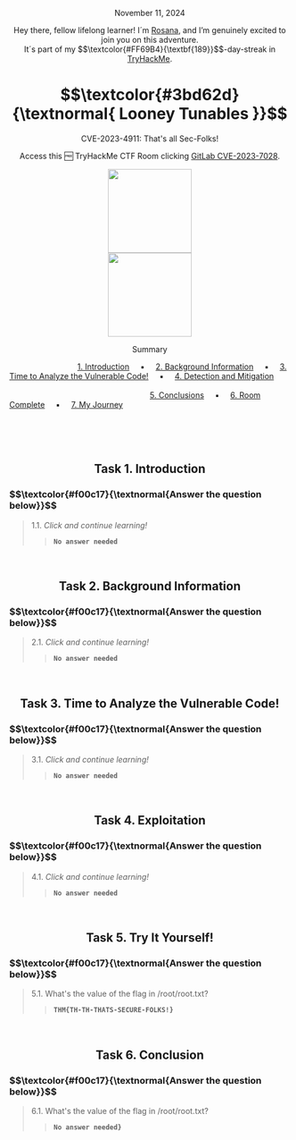 <p align="center">November 11, 2024</p>
<p align="center">Hey there, fellow lifelong learner! I´m <a href="https://www.linkedin.com/in/rosanafssantos/">Rosana</a>, and I’m genuinely excited to join you on this adventure.<br>
It´s part of my $$\textcolor{#FF69B4}{\textbf{189}}$$-day-streak in  <a href="https://tryhackme.com/r/hacktivities">TryHackMe</a>.</p>

<h1 align="center"> $$\textcolor{#3bd62d}{\textnormal{ Looney Tunables }}$$ </h1>
<p align="center">CVE-2023-4911: That's all Sec-Folks!</p>
<p align="center">Access this 🆓 TryHackMe CTF Room clicking <a href="https://tryhackme.com/r/room/looneytunes">GitLab CVE-2023-7028</a>.</p>
<p align="center">
  <img height="150px" hspace="20" src="https://github.com/user-attachments/assets/2701eded-3213-4aa9-9919-720579b58a44"><br>
  <img height="150px" src="https://github.com/user-attachments/assets/684afecc-06b7-464c-abfe-eee8c72c461e">
</p>


<p align="center">Summary</p>

&nbsp;&nbsp;&nbsp;&nbsp;&nbsp;&nbsp;&nbsp;&nbsp;&nbsp;&nbsp;&nbsp;&nbsp;&nbsp;&nbsp;&nbsp;&nbsp;&nbsp;&nbsp;&nbsp;&nbsp;&nbsp;&nbsp;&nbsp;&nbsp;&nbsp;&nbsp;&nbsp;&nbsp;&nbsp;&nbsp; [1. Introduction](#1) &nbsp;&nbsp;&nbsp;&nbsp;▪️&nbsp;&nbsp;&nbsp;&nbsp; [2. Background Information](#2) &nbsp;&nbsp;&nbsp;&nbsp;▪️&nbsp;&nbsp;&nbsp;&nbsp; [3. Time to Analyze the Vulnerable Code!](#3) &nbsp;&nbsp;&nbsp;&nbsp;▪️&nbsp;&nbsp;&nbsp;&nbsp; [4. Detection and Mitigation](#4) &nbsp;&nbsp;&nbsp;&nbsp;&nbsp;&nbsp;&nbsp;&nbsp;&nbsp;&nbsp;&nbsp;&nbsp;
<br>
&nbsp;&nbsp;&nbsp;&nbsp;&nbsp;&nbsp;&nbsp;&nbsp;&nbsp;&nbsp;&nbsp;&nbsp;&nbsp;&nbsp;&nbsp;&nbsp;&nbsp;&nbsp;&nbsp;&nbsp;&nbsp;&nbsp;&nbsp;&nbsp;&nbsp;&nbsp;&nbsp;&nbsp;&nbsp;&nbsp;&nbsp;&nbsp;&nbsp;&nbsp;&nbsp;&nbsp;&nbsp;&nbsp;&nbsp;&nbsp;&nbsp;&nbsp;&nbsp;&nbsp;&nbsp;&nbsp;&nbsp;&nbsp;&nbsp;&nbsp;&nbsp;&nbsp;&nbsp;&nbsp;&nbsp;&nbsp;&nbsp;&nbsp;&nbsp;&nbsp;&nbsp;&nbsp;&nbsp;&nbsp;[5. Conclusions](#5) &nbsp;&nbsp;&nbsp;&nbsp;▪️&nbsp;&nbsp;&nbsp;&nbsp;  [6. Room Complete](#6) &nbsp;&nbsp;&nbsp;&nbsp;▪️&nbsp;&nbsp;&nbsp;&nbsp; [7. My Journey](#7)

<br>
<br>
<br>
<h2 align="center">Task 1. Introduction<a id='1'></a></h2>

<h3 align="left"> $$\textcolor{#f00c17}{\textnormal{Answer the question below}}$$ </h3>

> 1.1. <em>Click and continue learning!</em><br><a id='1.1'></a>
>> <code><strong>No answer needed</strong></code>

<br>

<h2 align="center">Task 2. Background Information<a id='2'></a></h2>


<h3 align="left"> $$\textcolor{#f00c17}{\textnormal{Answer the question below}}$$ </h3>

> 2.1. <em>Click and continue learning!</em><br><a id='2.1'></a>
>> <code><strong>No answer needed</strong></code>

<br>

<h2 align="center">Task 3. Time to Analyze the Vulnerable Code!<a id='3'></a></h2>


<h3 align="left"> $$\textcolor{#f00c17}{\textnormal{Answer the question below}}$$ </h3>

> 3.1. <em>Click and continue learning!</em><br><a id='3.1'></a>
>> <code><strong>No answer needed</strong></code>

<br>


<h2 align="center">Task 4. Exploitation<a id='4'></a></h2>


<h3 align="left"> $$\textcolor{#f00c17}{\textnormal{Answer the question below}}$$ </h3>

> 4.1. <em>Click and continue learning!</em><br><a id='4.1'></a>
>> <code><strong>No answer needed</strong></code>


<br>


<h2 align="center">Task 5. Try It Yourself!<a id='5'></a></h2>


<h3 align="left"> $$\textcolor{#f00c17}{\textnormal{Answer the question below}}$$ </h3>

> 5.1. <em></em>What's the value of the flag in /root/root.txt?<a id='5.1'></a>
>> <code><strong>THM{TH-TH-THATS-SECURE-FOLKS!}</strong></code>

<br>


<h2 align="center">Task 6. Conclusion<a id='5'></a></h2>


<h3 align="left"> $$\textcolor{#f00c17}{\textnormal{Answer the question below}}$$ </h3>

> 6.1. <em></em>What's the value of the flag in /root/root.txt?<a id='6.1'></a>
>> <code><strong>No answer needed}</strong></code>

